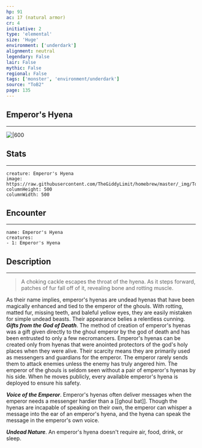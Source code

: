 ```yaml
---
hp: 91
ac: 17 (natural armor)
cr: 4
initiative: 2
type: 'elemental'    
size: 'Huge'
environment: ['underdark']
alignment: neutral
legendary: False
lair: False
mythic: False
regional: False
tags: ['monster', 'environment/underdark']
source: "ToB2"
page: 135
---
```


## Emperor's Hyena
---

![|600](https://raw.githubusercontent.com/TheGiddyLimit/homebrew/master/_img/ToB2/creature/Emperor's%20Hyena.webp)

## Stats
---

```statblock
creature: Emperor's Hyena
image: https://raw.githubusercontent.com/TheGiddyLimit/homebrew/master/_img/ToB2/creature/token/Emperor's%20Hyena%20%28Token%29.png
columnHeight: 500
columnWidth: 500
```

## Encounter
---

```encounter-table
name: Emperor's Hyena
creatures:
- 1: Emperor's Hyena
```

## Description
---
>A choking cackle escapes the throat of the hyena. As it steps forward, patches of fur fall off of it, revealing bone and rotting muscle.

As their name implies, emperor's hyenas are undead hyenas that have been magically enhanced and tied to the emperor of the ghouls. With rotting, matted fur, missing teeth, and baleful yellow eyes, they are easily mistaken for simple undead beasts. Their appearance belies a relentless cunning.
**_Gifts from the God of Death_**. The method of creation of emperor's hyenas was a gift given directly to the ghoul emperor by the god of death and has been entrusted to only a few necromancers. Emperor's hyenas can be created only from hyenas that were anointed protectors of the god's holy places when they were alive. Their scarcity means they are primarily used as messengers and guardians for the emperor. The emperor rarely sends them to attack enemies unless the enemy has truly angered him. The emperor of the ghouls is seldom seen without a pair of emperor's hyenas by his side. When he moves publicly, every available emperor's hyena is deployed to ensure his safety.

**_Voice of the Emperor_**. Emperor's hyenas often deliver messages when the emperor needs a messenger hardier than a [[ghoul bat]]. Though the hyenas are incapable of speaking on their own, the emperor can whisper a message into the ear of an emperor's hyena, and the hyena can speak the message in the emperor's own voice.

**_Undead Nature_**. An emperor's hyena doesn't require air, food, drink, or sleep.






